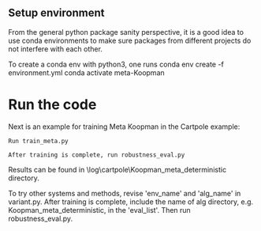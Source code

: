 ## Setup environment

From the general python package sanity perspective, it is a good idea to use conda environments to make sure packages from different projects do not interfere with each other.



To create a conda env with python3, one runs
conda env create -f environment.yml
conda activate meta-Koopman



# Run the code

Next is an example for training Meta Koopman in the Cartpole example:

```
Run train_meta.py

After training is complete, run robustness_eval.py
```

Results can be found in \\log\\cartpole\\Koopman\_meta\_deterministic directory.



To try other systems and methods, revise 'env\_name' and 'alg\_name' in variant.py.
After training is complete, include the name of alg directory, e.g. Koopman\_meta\_deterministic, in the 'eval\_list'. Then run robustness\_eval.py.

